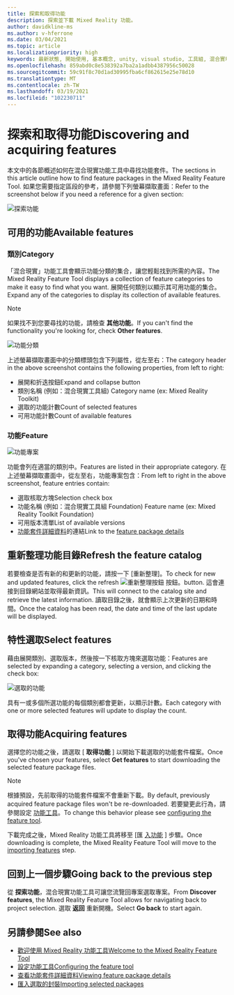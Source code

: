 ```yaml
---
title: 探索和取得功能
description: 探索並下載 Mixed Reality 功能。
author: davidkline-ms
ms.author: v-hferrone
ms.date: 03/04/2021
ms.topic: article
ms.localizationpriority: high
keywords: 最新狀態, 開始使用, 基本概念, unity, visual studio, 工具組, 混合實境頭戴式裝置, windows 混合實境頭戴式裝置, 虛擬實境頭戴式裝置, 安裝, Windows, HoloLens, 模擬器, unreal, openxr
ms.openlocfilehash: 859abd0c8e538392a7ba2a1adbb4387956c50028
ms.sourcegitcommit: 59c91f8c70d1ad30995fba6cf862615e25e78d10
ms.translationtype: MT
ms.contentlocale: zh-TW
ms.lasthandoff: 03/19/2021
ms.locfileid: "102230711"
---
```

# <a name="discovering-and-acquiring-features"></a><span data-ttu-id="76f88-104">探索和取得功能</span><span class="sxs-lookup"><span data-stu-id="76f88-104">Discovering and acquiring features</span></span>

<span data-ttu-id="76f88-105">本文中的各節概述如何在混合現實功能工具中尋找功能套件。</span><span class="sxs-lookup"><span data-stu-id="76f88-105">The sections in this article outline how to find feature packages in the Mixed Reality Feature Tool.</span></span> <span data-ttu-id="76f88-106">如果您需要指定區段的參考，請參閱下列螢幕擷取畫面：</span><span class="sxs-lookup"><span data-stu-id="76f88-106">Refer to the screenshot below if you need a reference for a given section:</span></span>

![探索功能](images/FeatureToolDiscovery.png)

## <a name="available-features"></a><span data-ttu-id="76f88-108">可用的功能</span><span class="sxs-lookup"><span data-stu-id="76f88-108">Available features</span></span>

### <a name="category"></a><span data-ttu-id="76f88-109">類別</span><span class="sxs-lookup"><span data-stu-id="76f88-109">Category</span></span>

<span data-ttu-id="76f88-110">「混合現實」功能工具會顯示功能分類的集合，讓您輕鬆找到所需的內容。</span><span class="sxs-lookup"><span data-stu-id="76f88-110">The Mixed Reality Feature Tool displays a collection of feature categories to make it easy to find what you want.</span></span> <span data-ttu-id="76f88-111">展開任何類別以顯示其可用功能的集合。</span><span class="sxs-lookup"><span data-stu-id="76f88-111">Expand any of the categories to display its collection of available features.</span></span>

> [!NOTE]
> <span data-ttu-id="76f88-112">如果找不到您要尋找的功能，請檢查 **其他功能**。</span><span class="sxs-lookup"><span data-stu-id="76f88-112">If you can't find the functionality you're looking for, check **Other features**.</span></span>

![功能分類](images/FeatureCategory.png)

<span data-ttu-id="76f88-114">上述螢幕擷取畫面中的分類標頭包含下列屬性，從左至右：</span><span class="sxs-lookup"><span data-stu-id="76f88-114">The category header in the above screenshot contains the following properties, from left to right:</span></span>

- <span data-ttu-id="76f88-115">展開和折迭按鈕</span><span class="sxs-lookup"><span data-stu-id="76f88-115">Expand and collapse button</span></span>
- <span data-ttu-id="76f88-116">類別名稱 (例如：混合現實工具組) </span><span class="sxs-lookup"><span data-stu-id="76f88-116">Category name (ex: Mixed Reality Toolkit)</span></span>
- <span data-ttu-id="76f88-117">選取的功能計數</span><span class="sxs-lookup"><span data-stu-id="76f88-117">Count of selected features</span></span>
- <span data-ttu-id="76f88-118">可用功能計數</span><span class="sxs-lookup"><span data-stu-id="76f88-118">Count of available features</span></span>

### <a name="feature"></a><span data-ttu-id="76f88-119">功能</span><span class="sxs-lookup"><span data-stu-id="76f88-119">Feature</span></span>

![功能專案](images/FeatureEntry.png)

<span data-ttu-id="76f88-121">功能會列在適當的類別中。</span><span class="sxs-lookup"><span data-stu-id="76f88-121">Features are listed in their appropriate category.</span></span> <span data-ttu-id="76f88-122">在上述螢幕擷取畫面中，從左至右，功能專案包含：</span><span class="sxs-lookup"><span data-stu-id="76f88-122">From left to right in the above screenshot, feature entries contain:</span></span>

- <span data-ttu-id="76f88-123">選取核取方塊</span><span class="sxs-lookup"><span data-stu-id="76f88-123">Selection check box</span></span>
- <span data-ttu-id="76f88-124">功能名稱 (例如：混合現實工具組 Foundation) </span><span class="sxs-lookup"><span data-stu-id="76f88-124">Feature name (ex: Mixed Reality Toolkit Foundation)</span></span>
- <span data-ttu-id="76f88-125">可用版本清單</span><span class="sxs-lookup"><span data-stu-id="76f88-125">List of available versions</span></span>
- <span data-ttu-id="76f88-126">[功能套件詳細資料](viewing-package-details.md)的連結</span><span class="sxs-lookup"><span data-stu-id="76f88-126">Link to the [feature package details](viewing-package-details.md)</span></span>

## <a name="refresh-the-feature-catalog"></a><span data-ttu-id="76f88-127">重新整理功能目錄</span><span class="sxs-lookup"><span data-stu-id="76f88-127">Refresh the feature catalog</span></span>

<span data-ttu-id="76f88-128">若要檢查是否有新的和更新的功能，請按一下 [重新整理]。</span><span class="sxs-lookup"><span data-stu-id="76f88-128">To check for new and updated features, click the refresh</span></span> ![重新整理按鈕](images/RefreshButton.png) <span data-ttu-id="76f88-130">按鈕。</span><span class="sxs-lookup"><span data-stu-id="76f88-130">button.</span></span> <span data-ttu-id="76f88-131">這會連接到目錄網站並取得最新資訊。</span><span class="sxs-lookup"><span data-stu-id="76f88-131">This will connect to the catalog site and retrieve the latest information.</span></span> <span data-ttu-id="76f88-132">讀取目錄之後，就會顯示上次更新的日期和時間。</span><span class="sxs-lookup"><span data-stu-id="76f88-132">Once the catalog has been read, the date and time of the last update will be displayed.</span></span>

## <a name="select-features"></a><span data-ttu-id="76f88-133">特性選取</span><span class="sxs-lookup"><span data-stu-id="76f88-133">Select features</span></span>

<span data-ttu-id="76f88-134">藉由展開類別、選取版本，然後按一下核取方塊來選取功能：</span><span class="sxs-lookup"><span data-stu-id="76f88-134">Features are selected by expanding a category, selecting a version, and clicking the check box:</span></span>

![選取的功能](images/SelectedFeatures.png)

<span data-ttu-id="76f88-136">具有一或多個所選功能的每個類別都會更新，以顯示計數。</span><span class="sxs-lookup"><span data-stu-id="76f88-136">Each category with one or more selected features will update to display the count.</span></span>

## <a name="acquiring-features"></a><span data-ttu-id="76f88-137">取得功能</span><span class="sxs-lookup"><span data-stu-id="76f88-137">Acquiring features</span></span>

<span data-ttu-id="76f88-138">選擇您的功能之後，請選取 [ **取得功能** ] 以開始下載選取的功能套件檔案。</span><span class="sxs-lookup"><span data-stu-id="76f88-138">Once you've chosen your features, select **Get features** to start downloading the selected feature package files.</span></span>

> [!NOTE]
> <span data-ttu-id="76f88-139">根據預設，先前取得的功能套件檔案不會重新下載。</span><span class="sxs-lookup"><span data-stu-id="76f88-139">By default, previously acquired feature package files won't be re-downloaded.</span></span> <span data-ttu-id="76f88-140">若要變更此行為，請參閱設定 [功能工具](configuring-feature-tool.md)。</span><span class="sxs-lookup"><span data-stu-id="76f88-140">To change this behavior please see [configuring the feature tool](configuring-feature-tool.md).</span></span>

<span data-ttu-id="76f88-141">下載完成之後，Mixed Reality 功能工具將移至 [匯 [入功能](importing-features.md) ] 步驟。</span><span class="sxs-lookup"><span data-stu-id="76f88-141">Once downloading is complete, the Mixed Reality Feature Tool will move to the [importing features](importing-features.md) step.</span></span>

## <a name="going-back-to-the-previous-step"></a><span data-ttu-id="76f88-142">回到上一個步驟</span><span class="sxs-lookup"><span data-stu-id="76f88-142">Going back to the previous step</span></span>

<span data-ttu-id="76f88-143">從 **探索功能**，混合現實功能工具可讓您流覽回專案選取專案。</span><span class="sxs-lookup"><span data-stu-id="76f88-143">From **Discover features**, the Mixed Reality Feature Tool allows for navigating back to project selection.</span></span> <span data-ttu-id="76f88-144">選取 **返回** 重新開機。</span><span class="sxs-lookup"><span data-stu-id="76f88-144">Select **Go back** to start again.</span></span>

## <a name="see-also"></a><span data-ttu-id="76f88-145">另請參閱</span><span class="sxs-lookup"><span data-stu-id="76f88-145">See also</span></span>

- [<span data-ttu-id="76f88-146">歡迎使用 Mixed Reality 功能工具</span><span class="sxs-lookup"><span data-stu-id="76f88-146">Welcome to the Mixed Reality Feature Tool</span></span>](welcome-to-mr-feature-tool.md)
- [<span data-ttu-id="76f88-147">設定功能工具</span><span class="sxs-lookup"><span data-stu-id="76f88-147">Configuring the feature tool</span></span>](configuring-feature-tool.md)
- [<span data-ttu-id="76f88-148">查看功能套件詳細資料</span><span class="sxs-lookup"><span data-stu-id="76f88-148">Viewing feature package details</span></span>](viewing-package-details.md)
- [<span data-ttu-id="76f88-149">匯入選取的封裝</span><span class="sxs-lookup"><span data-stu-id="76f88-149">Importing selected packages</span></span>](importing-features.md)

